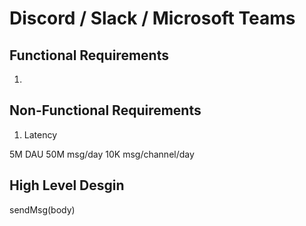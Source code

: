 # Discord / Slack / Microsoft Teams

## Functional Requirements
1. 

## Non-Functional Requirements
1. Latency


5M DAU
50M msg/day
10K msg/channel/day

## High Level Desgin
sendMsg(body)

